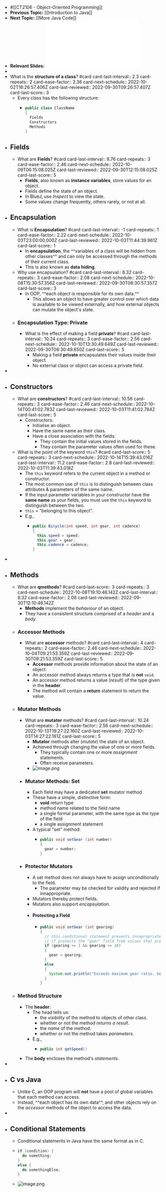 - #[[CT2106 - Object-Oriented Programming]]
- **Previous Topic:** [[Introduction to Java]]
- **Next Topic:** [[More Java Code]]
- **Relevant Slides:** ![Lecture02.pdf](../assets/Lecture02_1663059993088_0.pdf)
-
- What is the **structure of a class**? #card
  card-last-interval:: 2.3
  card-repeats:: 2
  card-ease-factor:: 2.36
  card-next-schedule:: 2022-10-02T16:26:57.406Z
  card-last-reviewed:: 2022-09-30T09:26:57.407Z
  card-last-score:: 3
	- Every class has the following structure:
		- ```java
		  public class ClassName 
		  {
		    Fields
		    Constructors
		    Methods
		  }
		  ```
- ## Fields
	- What are **Fields**? #card
	  card-last-interval:: 8.76
	  card-repeats:: 3
	  card-ease-factor:: 2.46
	  card-next-schedule:: 2022-10-09T06:15:08.025Z
	  card-last-reviewed:: 2022-09-30T12:15:08.025Z
	  card-last-score:: 5
		- **Fields**, also known as **instance variables**, store values for an object.
		- Fields define the state of an object.
		- In BlueJ, use *Inspect* to view the state.
		- Some values change frequently, others rarely, or not at all.
- ## Encapsulation
	- What is **Encapsulation**? #card
	  card-last-interval:: -1
	  card-repeats:: 1
	  card-ease-factor:: 2.22
	  card-next-schedule:: 2022-10-03T23:00:00.000Z
	  card-last-reviewed:: 2022-10-03T11:44:39.961Z
	  card-last-score:: 1
		- In **encapsulation**, the ^^variables of a class will be hidden from other classes^^ and can only be accessed through the methods of their current class.
		- This is also known as **data hiding**.
	- Why use encapsulation? #card
	  card-last-interval:: 8.32
	  card-repeats:: 3
	  card-ease-factor:: 2.08
	  card-next-schedule:: 2022-10-08T15:30:57.356Z
	  card-last-reviewed:: 2022-09-30T08:30:57.357Z
	  card-last-score:: 3
		- In OOP, ^^each object is responsible for its own data.^^
			- This allows an object to have greater control over which data is available to be viewed externally, and how external objects can mutate the object's state.
	- ### Encapsulation Type: Private
		- What is the effect of making a field **private**? #card
		  card-last-interval:: 10.24
		  card-repeats:: 3
		  card-ease-factor:: 2.56
		  card-next-schedule:: 2022-10-10T13:30:49.649Z
		  card-last-reviewed:: 2022-09-30T08:30:49.650Z
		  card-last-score:: 5
			- Making a field **private** encapsulates their values inside their object.
			- No external class or object can access a private field.
-
- ## Constructors
	- What are **constructors**? #card
	  card-last-interval:: 10.56
	  card-repeats:: 3
	  card-ease-factor:: 2.46
	  card-next-schedule:: 2022-10-14T00:41:02.783Z
	  card-last-reviewed:: 2022-10-03T11:41:02.784Z
	  card-last-score:: 5
		- Constructors:
			- Initialise an object.
			- Have the same name as their class.
			- Have a close association with the fields:
				- They contain the initial values stored in the fields.
				- They contain the parameter values often used for these.
	- What is the point of the keyword `this`? #card
	  card-last-score:: 5
	  card-repeats:: 3
	  card-next-schedule:: 2022-10-14T15:39:43.016Z
	  card-last-interval:: 11.2
	  card-ease-factor:: 2.8
	  card-last-reviewed:: 2022-10-03T11:39:43.018Z
		- The `this` keyword refers to the current object in a method or constructor.
		- The most common use of `this` is to distinguish between class attributes & parameters of the same name.
		- If the input parameter variables in your constructor have the **same name** as your fields, you must use the `this` keyword to distinguish between the two.
		- `this` = "belonging to this object".
		- E.g.,
			- ```java
			  public Bicycle(int speed, int gear, int cadence)
			  {
			    this.speed = speed;
			    this.gear = gear;
			    this.cadence = cadence;
			  }
			  ```
-
- ## Methods
	- What are **qmethods**? #card
	  card-last-score:: 3
	  card-repeats:: 3
	  card-next-schedule:: 2022-10-08T19:10:46.142Z
	  card-last-interval:: 8.32
	  card-ease-factor:: 2.08
	  card-last-reviewed:: 2022-09-30T12:10:46.142Z
		- **Methods** implement the *behaviour* of an object.
		- They have a consistent structure comprised of a *header* and a *body*.
	- ### Accessor Methods
		- What are **accessor** methods? #card
		  card-last-interval:: 4
		  card-repeats:: 2
		  card-ease-factor:: 2.46
		  card-next-schedule:: 2022-10-04T09:21:53.359Z
		  card-last-reviewed:: 2022-09-30T09:21:53.359Z
		  card-last-score:: 5
			- **Accessor** methods provide information about the state of an object.
			- An accessor method always returns a type that is **not** `void`.
			- An accessor method returns a value (*result*) of the type given in the **header**.
			- The method will contain a **return** statement to return the value.
	- ### Mutator Methods
		- What are **mutator** methods? #card
		  card-last-interval:: 10.24
		  card-repeats:: 3
		  card-ease-factor:: 2.56
		  card-next-schedule:: 2022-10-13T19:27:22.160Z
		  card-last-reviewed:: 2022-10-03T14:27:22.161Z
		  card-last-score:: 5
			- **Mutator** methods alter (*mutate*) the state of an object.
			- Achieved through changing the value of one or more fields.
				- They typically contain one or more *assignment* statements.
				- Often receive parameters.
			- ![image.png](../assets/image_1663063179688_0.png)
		- ### Mutator Methods: Set
			- Each field may have a dedicated **set** mutator method.
			- These have a simple, distinctive form:
				- **void** return type
				- method name related to the field name
				- a single formal parameter, with the same type as the type of the field
				- a single assignment statement
			- A typical "set" method:
				- ```java
				  public void setGear (int number)
				  {
				    gear = number;
				  }
				  ```
		- ### Protector Mutators
			- A set method does not always have to assign unconditionally to the field.
				- The parameter may be checked for validity and rejected if innappropriate.
			- Mutators thereby protect fields.
			- Mutators also support *encapsulation*.
			- #### Protecting a Field
				- ```java
				  public void setGear (int gearing)
				  {
				    // this conditional statement prevents innapropriate action.
				    // if protects the "gear" field from values that are too large or too small.
				    if (gearing >= 1 && gearing <= 18)
				    {
				      gear = gearing;
				    }
				    else
				    {
				      System.out.println("Exceeds maximum gear ratio. Gear not set");
				    }
				  }
				  ```
	- ### Method Structure
		- The **header**:
			- The head tells us:
				- the *visibility* of the method to objects of other class.
				- whether or not the method *returns a result*.
				- the *name* of the method.
				- whether or not the method takes *parameters*.
			- E.g.,
				- ```java
				  public int getSpeed()
				  ```
		- The **body** encloses the method's *statements*.
-
- ## C vs Java
	- Unlike C, an OOP program will **not** have a pool of global variables that each method can access.
	- Instead, ^^each object has its own data^^, and other objects rely on the *accessor* methods of the object to access the data.
-
- ## Conditional Statements
	- Conditional statements in Java have the same format as in C.
	- ```java
	  if (condition) {
	    do something;
	  }
	  else {
	    do somethingElse;
	  }
	  ```
	- ![image.png](../assets/image_1663063508214_0.png)